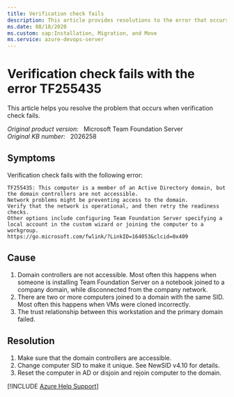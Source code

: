 ```yaml
---
title: Verification check fails
description: This article provides resolutions to the error that occurs when verification check fails.
ms.date: 08/18/2020
ms.custom: sap:Installation, Migration, and Move
ms.service: azure-devops-server
---
```

# Verification check fails with the error TF255435

This article helps you resolve the problem that occurs when verification check fails.

_Original product version:_ &nbsp; Microsoft Team Foundation Server  
_Original KB number:_ &nbsp; 2026258  

## Symptoms

Verification check fails with the following error:

```console
TF255435: This computer is a member of an Active Directory domain, but the domain controllers are not accessible.  
Network problems might be preventing access to the domain.
Verify that the network is operational, and then retry the readiness checks.
Other options include configuring Team Foundation Server specifying a local account in the custom wizard or joining the computer to a workgroup.
https://go.microsoft.com/fwlink/?LinkID=164053&clcid=0x409
```

## Cause

1. Domain controllers are not accessible. Most often this happens when someone is installing Team Foundation Server on a notebook joined to a company domain, while disconnected from the company network.
1. There are two or more computers joined to a domain with the same SID.  Most often this happens when VMs were cloned incorrectly.
1. The trust relationship between this workstation and the primary domain failed.

## Resolution

1. Make sure that the domain controllers are accessible.
1. Change computer SID to make it unique. See NewSID v4.10 for details.
1. Reset the computer in AD or disjoin and rejoin computer to the domain.

[!INCLUDE [Azure Help Support](../../includes/azure-help-support.md)]
